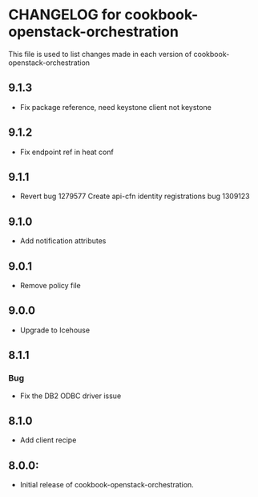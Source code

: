 # CHANGELOG for cookbook-openstack-orchestration

This file is used to list changes made in each version of cookbook-openstack-orchestration
## 9.1.3
* Fix package reference, need keystone client not keystone

## 9.1.2
* Fix endpoint ref in heat conf

## 9.1.1
* Revert bug 1279577 Create api-cfn identity registrations bug 1309123

## 9.1.0
* Add notification attributes

## 9.0.1
* Remove policy file

## 9.0.0
* Upgrade to Icehouse

## 8.1.1
### Bug
* Fix the DB2 ODBC driver issue

## 8.1.0
* Add client recipe

## 8.0.0:
* Initial release of cookbook-openstack-orchestration.
